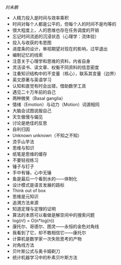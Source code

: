 *刘未鹏*

- 人精力投入是时间与效率乘积
- 时间对每个人都是公平的，但每个人的时间不是均等的
- 很大程度上，人的思维也存在任务调度的开销
- 忘记时间流逝的沉浸状态（心理学：流体验）
- 投入与收获的韦恩图
- 进度条的设计，审视期望对现在的影响，过早退出
- 编制记忆的线索
- 注意关于心理学和思维的资料，内省自身
- 灵活读书、读文章、权衡不同资料的信息密度
- 注重知识结构中的不变量（核心），联系其变量（边界）
- 英文原著与英语学习
- 认知和直觉有时会出错，借助数学工具
- 遇见二十万年前的自己
- 两种微笑（Basal ganglia）
- 情绪（Emotion）与动力（Motion）词源相同
- 大脑会试图说服自己
- 天生傲慢与偏见
- 讨论是绝佳的反思
- 自利归因
- Unknown unknown（不知之不知）
- 烫手山芋法
- 思维与知识
- 纸笔是思维的缓存
- 不要轻视练习
- 锤子与钉子
- 手中有锤，心中无锤
- 鱼是最后一个看到水的——体制化
- 设计模式是语言发展的路标
- Think out of box
- 思维是元知识
- 追溯方法来源
- 知道定理与定理的证明
- 算法的本质可以看做是解空间中的搜索问题
- log(n!) = O(n*log(n))
- 康托尔、哥德尔、图灵——永恒的金色对角线
- 我看到了它，却不敢相信它——康托尔
- 计算机是数学家一次失败思考的产物
- 对角线方法
- 贝叶斯公式与奥卡姆剃刀
- 统计机器学习中的朴素贝叶斯方法